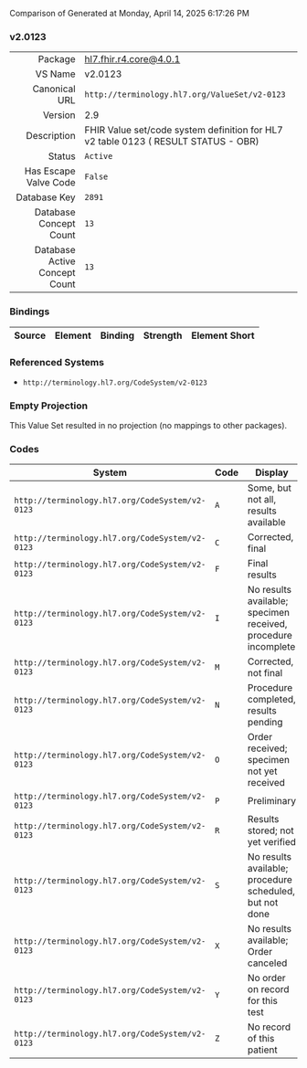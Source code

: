 Comparison of 
Generated at Monday, April 14, 2025 6:17:26 PM

### v2.0123

|      |     |
| ---: | --- |
| Package | hl7.fhir.r4.core@4.0.1 |
| VS Name | v2.0123 |
| Canonical URL | `http://terminology.hl7.org/ValueSet/v2-0123` |
| Version | 2.9 |
| Description | FHIR Value set/code system definition for HL7 v2 table 0123 ( RESULT STATUS - OBR) |
| Status | `Active` |
| Has Escape Valve Code | `False` |
| Database Key | `2891` |
| Database Concept Count | `13` |
| Database Active Concept Count | `13` |
### Bindings

| Source | Element | Binding | Strength | Element Short |
| ------ | ------- | ------- | -------- | ------------- |

### Referenced Systems

* `http://terminology.hl7.org/CodeSystem/v2-0123`
### Empty Projection

This Value Set resulted in no projection (no mappings to other packages).

### Codes

| System | Code | Display |
| ------ | ---- | ------- |
| `http://terminology.hl7.org/CodeSystem/v2-0123` | `A` | Some, but not all, results available |
| `http://terminology.hl7.org/CodeSystem/v2-0123` | `C` | Corrected, final |
| `http://terminology.hl7.org/CodeSystem/v2-0123` | `F` | Final results |
| `http://terminology.hl7.org/CodeSystem/v2-0123` | `I` | No results available; specimen received, procedure incomplete |
| `http://terminology.hl7.org/CodeSystem/v2-0123` | `M` | Corrected, not final |
| `http://terminology.hl7.org/CodeSystem/v2-0123` | `N` | Procedure completed, results pending |
| `http://terminology.hl7.org/CodeSystem/v2-0123` | `O` | Order received; specimen not yet received |
| `http://terminology.hl7.org/CodeSystem/v2-0123` | `P` | Preliminary |
| `http://terminology.hl7.org/CodeSystem/v2-0123` | `R` | Results stored; not yet verified |
| `http://terminology.hl7.org/CodeSystem/v2-0123` | `S` | No results available; procedure scheduled, but not done |
| `http://terminology.hl7.org/CodeSystem/v2-0123` | `X` | No results available; Order canceled |
| `http://terminology.hl7.org/CodeSystem/v2-0123` | `Y` | No order on record for this test |
| `http://terminology.hl7.org/CodeSystem/v2-0123` | `Z` | No record of this patient |
